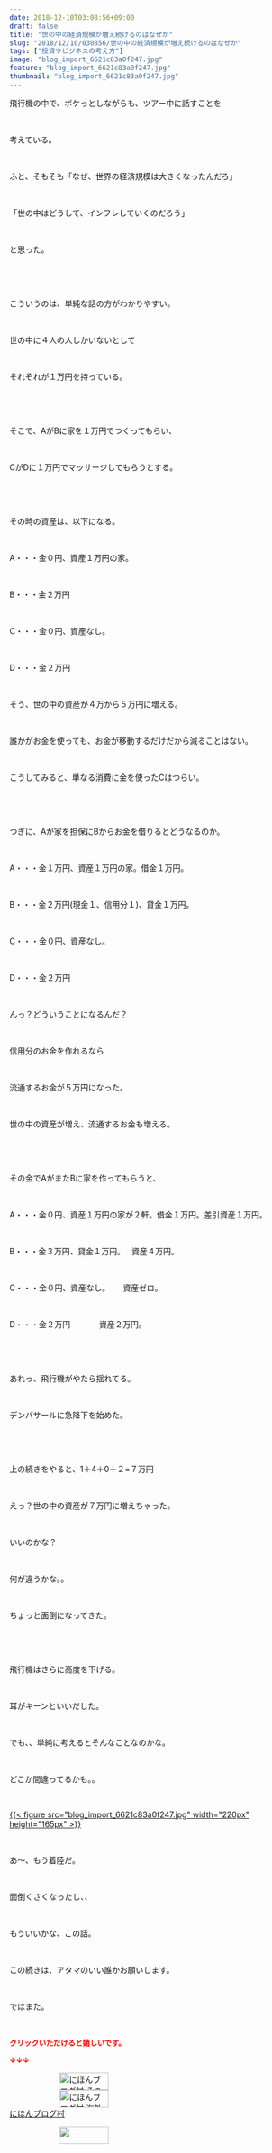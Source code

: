 ```yaml
---
date: 2018-12-10T03:08:56+09:00
draft: false
title: "世の中の経済規模が増え続けるのはなぜか"
slug: "2018/12/10/030856/世の中の経済規模が増え続けるのはなぜか"
tags: ["投資やビジネスの考え方"]
image: "blog_import_6621c83a0f247.jpg"
feature: "blog_import_6621c83a0f247.jpg"
thumbnail: "blog_import_6621c83a0f247.jpg"
---
```

<p>飛行機の中で、ボケっとしながらも、ツアー中に話すことを</p><p> </p><p>考えている。</p><p> </p><p>ふと、そもそも「なぜ、世界の経済規模は大きくなったんだろ」</p><p> </p><p>「世の中はどうして、インフレしていくのだろう」</p><p> </p><p>と思った。</p><p> </p><p> </p><p>こういうのは、単純な話の方がわかりやすい。</p><p> </p><p>世の中に４人の人しかいないとして</p><p> </p><p>それぞれが１万円を持っている。</p><p> </p><p> </p><p>そこで、AがBに家を１万円でつくってもらい、</p><p> </p><p>CがDに１万円でマッサージしてもらうとする。</p><p> </p><p> </p><p>その時の資産は、以下になる。</p><p> </p><p>A・・・金０円、資産１万円の家。</p><p> </p><p>B・・・金２万円</p><p> </p><p>C・・・金０円、資産なし。</p><p> </p><p>D・・・金２万円</p><p> </p><p>そう、世の中の資産が４万から５万円に増える。</p><p> </p><p>誰かがお金を使っても、お金が移動するだけだから減ることはない。</p><p> </p><p>こうしてみると、単なる消費に金を使ったCはつらい。</p><p> </p><p> </p><p>つぎに、Aが家を担保にBからお金を借りるとどうなるのか。</p><p> </p><p>A・・・金１万円、資産１万円の家。借金１万円。</p><p> </p><p>B・・・金２万円(現金１、信用分１)、貸金１万円。</p><p> </p><p>C・・・金０円、資産なし。</p><p> </p><p>D・・・金２万円</p><p> </p><p>んっ？どういうことになるんだ？</p><p> </p><p>信用分のお金を作れるなら</p><p> </p><p>流通するお金が５万円になった。</p><p> </p><p>世の中の資産が増え、流通するお金も増える。</p><p> </p><p> </p><p>その金でAがまたBに家を作ってもらうと、</p><p> </p><p>A・・・金０円、資産１万円の家が２軒。借金１万円。差引資産１万円。</p><p> </p><p>B・・・金３万円、貸金１万円。   資産４万円。</p><p> </p><p>C・・・金０円、資産なし。      資産ゼロ。</p><p> </p><p>D・・・金２万円             資産２万円。</p><p> </p><p> </p><p>あれっ、飛行機がやたら揺れてる。</p><p> </p><p>デンパサールに急降下を始めた。</p><p> </p><p> </p><p>上の続きをやると、1＋4＋0＋２=７万円</p><p> </p><p>えっ？世の中の資産が７万円に増えちゃった。</p><p> </p><p>いいのかな？</p><p> </p><p>何が違うかな。。</p><p> </p><p>ちょっと面倒になってきた。</p><p> </p><p> </p><p>飛行機はさらに高度を下げる。</p><p> </p><p>耳がキーンといいだした。</p><p> </p><p>でも、、単純に考えるとそんなことなのかな。</p><p> </p><p>どこか間違ってるかも。。</p><p> </p><p><a href="blog_import_6621c83a0f247.jpg">{{< figure src="blog_import_6621c83a0f247.jpg" width="220px" height="165px" >}}</a></p><p> </p><p>あ～、もう着陸だ。</p><p> </p><p>面倒くさくなったし、、</p><p> </p><p>もういいかな、この話。</p><p> </p><p>この続きは、アタマのいい誰かお願いします。</p><p> </p><p>ではまた。</p><p> </p><p><font color="#ff0000" size="2"><strong>クリックいただけると嬉しいです。</strong></font></p><p><font color="#ff0000" size="2"><strong>↓↓↓</strong></font></p><p><a href="ranking.html?p_cid=01260127" id="&amp;blogmura_banner" target="_blank"><img alt="にほんブログ村 その他生活ブログ 不動産投資へ" border="0" height="31" src="data:image/svg+xml;charset=utf-8,%3Csvg%20xmlns%3D%22http%3A%2F%2Fwww.w3.org%2F2000%2Fsvg%22%20title%3D%22Placeholder%20for%20Images%22%20role%3D%22presentation%22%20viewBox%3D%220%200%2088%2031%22%20%2F%3E" width="88" data-src="https://img-proxy.blog-video.jp/images?url=http%3A%2F%2Flife.blogmura.com%2Fhudousantoushi%2Fimg%2Fhudousantoushi88_31.gif" style="aspect-ratio: auto 88 / 31;"/><noscript><img alt="にほんブログ村 その他生活ブログ 不動産投資へ" border="0" height="31" src="https://img-proxy.blog-video.jp/images?url=http%3A%2F%2Flife.blogmura.com%2Fhudousantoushi%2Fimg%2Fhudousantoushi88_31.gif" width="88"></noscript></a><br/><a href="ranking.html?p_cid=01260127" target="_blank"><img alt="にほんブログ村 海外生活ブログ バリ島情報へ" border="0" height="31" src="data:image/svg+xml;charset=utf-8,%3Csvg%20xmlns%3D%22http%3A%2F%2Fwww.w3.org%2F2000%2Fsvg%22%20title%3D%22Placeholder%20for%20Images%22%20role%3D%22presentation%22%20viewBox%3D%220%200%2088%2031%22%20%2F%3E" width="88" data-src="https://img-proxy.blog-video.jp/images?url=http%3A%2F%2Foverseas.blogmura.com%2Fbali%2Fimg%2Fbali88_31.gif" style="aspect-ratio: auto 88 / 31;"/><noscript><img alt="にほんブログ村 海外生活ブログ バリ島情報へ" border="0" height="31" src="https://img-proxy.blog-video.jp/images?url=http%3A%2F%2Foverseas.blogmura.com%2Fbali%2Fimg%2Fbali88_31.gif" width="88"></noscript></a><br/><a href="ranking.html?p_cid=01260127" target="_blank">にほんブログ村</a></p><p><a href="link.php?1804582" title="人気ブログランキングへ"><img border="0" height="31" src="data:image/svg+xml;charset=utf-8,%3Csvg%20xmlns%3D%22http%3A%2F%2Fwww.w3.org%2F2000%2Fsvg%22%20title%3D%22Placeholder%20for%20Images%22%20role%3D%22presentation%22%20viewBox%3D%220%200%2088%2031%22%20%2F%3E" width="88" data-src="https://blog.with2.net/img/banner/banner_22.gif" style="aspect-ratio: auto 88 / 31;"/><noscript><img border="0" height="31" src="https://blog.with2.net/img/banner/banner_22.gif" width="88"></noscript></a></p><p> </p>

